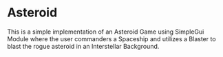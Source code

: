 # Asteroid

This is a simple implementation of an Asteroid Game using SimpleGui Module where the user commanders a Spaceship and utilizes a Blaster
to blast the rogue asteroid in an Interstellar Background.
